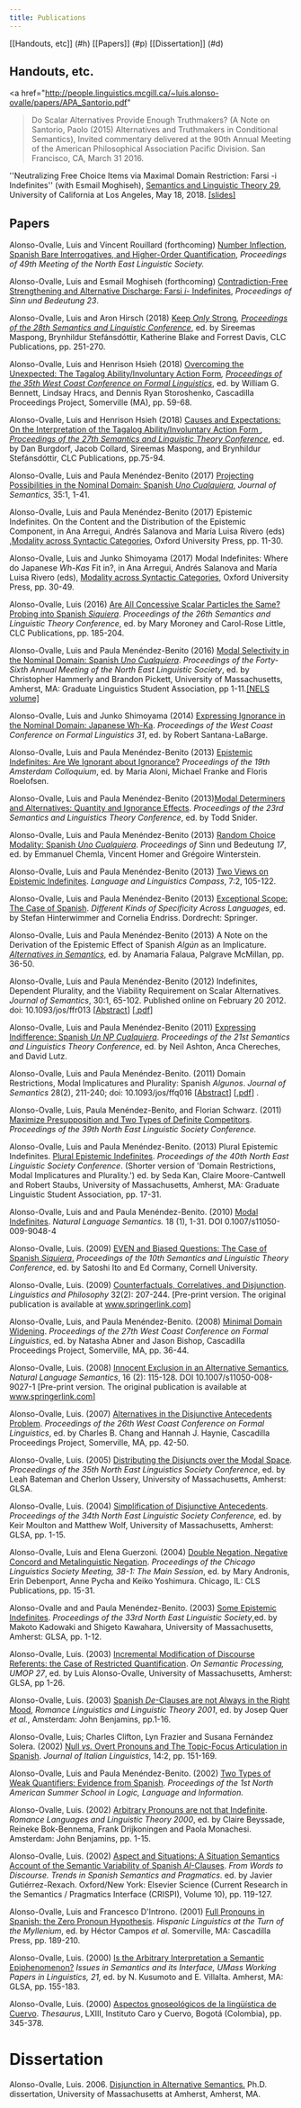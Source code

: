 ```yaml
---
title: Publications
---
```


[[Handouts, etc]] (#h) [[Papers]] (#p) [[Dissertation]] (#d)

## Handouts, etc. <a name="h"></a>


<a href="http://people.linguistics.mcgill.ca/~luis.alonso-ovalle/papers/APA_Santorio.pdf"
> Do Scalar Alternatives Provide Enough Truthmakers? (A Note on Santorio,
Paolo (2015) Alternatives and Truthmakers in Conditional Semantics)</a>, Invited
commentary delivered at the 90th Annual Meeting of the American Philosophical
  Association Pacific Division. San Francisco, CA, March 31 2016.
  
''Neutralizing Free Choice Items via Maximal Domain Restriction: Farsi -i Indefinites'' (with Esmail Moghiseh), [Semantics and Linguistic Theory 29](http://salt.linguistics.ucla.edu/29/), University of California at Los Angeles, May 18, 2018. [ [slides] ](http://people.linguistics.mcgill.ca/~luis.alonso-ovalle/papers/Alonso-OvalleMoghisehSALT2019.pdf) 
  	   
## Papers <a name="p"></a>

Alonso-Ovalle, Luis and Vincent Rouillard (forthcoming) [Number Inflection, Spanish Bare Interrogatives, and Higher-Order Quantification](http://people.linguistics.mcgill.ca/~luis.alonso-ovalle/papers/AlonsoOvalle_Rouillard.pdf), *Proceedings of 49th Meeting of the North East Linguistic Society.*


Alonso-Ovalle, Luis and Esmail Moghiseh (forthcoming) <a href="http://people.linguistics.mcgill.ca/~luis.alonso-ovalle/papers/SuB23_iINDs-Submitted.pdf">Contradiction-Free Strengthening and Alternative Discharge: Farsi <i>i-</i> Indefinites</a>, <em> Proceedings of <em>Sinn und Bedeutung</em> 23</a></em>.



Alonso-Ovalle, Luis and Aron Hirsch (2018) <a href="https://journals.linguisticsociety.org/proceedings/index.php/SALT/article/view/28.251">Keep <i>Only</i> Strong</a><em>, <a href="https://journals.linguisticsociety.org/proceedings/index.php/SALT/issue/view/162">Proceedings of the 28th Semantics and Linguistic Conference</a></em>, ed. by Sireemas Maspong, Brynhildur Stef&aacute;nsd&oacute;ttir, Katherine Blake and Forrest Davis, CLC Publications, pp. 251-270.



 Alonso-Ovalle, Luis and Henrison Hsieh (2018) <a href="http://www.lingref.com/cpp/wccfl/35/paper3375.pdf">Overcoming the Unexpected: The Tagalog Ability/Involuntary Action Form</a><em>, <a href="http://www.lingref.com/cpp/wccfl/35/index.html">Proceedings of the 35th West Coast Conference on Formal Linguistics</a></em>, ed. by William G. Bennett, Lindsay Hracs, and Dennis Ryan Storoshenko, Cascadilla Proceedings Project, Somerville (MA), pp. 59-68. 


 Alonso-Ovalle, Luis and Henrison Hsieh (2018) <a href="https://journals.linguisticsociety.org/proceedings/index.php/SALT/article/view/27.75">Causes and Expectations: On the Interpretation of the Tagalog Ability/Involuntary Action Form
</a><em>, <a href="https://journals.linguisticsociety.org/proceedings/index.php/SALT/issue/view/158">Proceedings of the 27th Semantics and Linguistic Theory Conference</a></em>, ed. by Dan Burgdorf, Jacob Collard, Sireemas Maspong, and Brynhildur Stef&aacute;nsd&oacute;ttir, CLC Publications, pp.75-94. 



Alonso-Ovalle, Luis and Paula Men&eacute;ndez-Benito (2017)  <a href="https://academic.oup.com/jos/advance-article/doi/10.1093/jos/ffx011/4711133?guestAccessKey=6011b89d-36cc-4ec0-8e41-f7ed099b5bda">Projecting Possibilities in the Nominal Domain: Spanish <em>Uno Cualquiera</em></a>, <em>Journal of Semantics</em>, 35:1, 1-41. 



Alonso-Ovalle, Luis and Paula Men&eacute;ndez-Benito (2017) Epistemic Indefinites. On the Content and the Distribution of the Epistemic  Component, in Ana Arregui, Andr&eacute;s Salanova and Mar&iacute;a Luisa Rivero (eds) ,<a href="https://global.oup.com/academic/product/modality-across-syntactic-categories-9780198718208?cc=us&lang=en&">Modality across Syntactic Categories</a>, Oxford University Press, pp. 11-30.



Alonso-Ovalle, Luis and Junko Shimoyama (2017) Modal Indefinites: Where do Japanese <em>Wh-Kas</em> Fit in?, in Ana Arregui, Andr&eacute;s Salanova and Mar&iacute;a Luisa Rivero (eds), <a href="https://global.oup.com/academic/product/modality-across-syntactic-categories-9780198718208?cc=us&lang=en&">Modality across Syntactic Categories</a>, Oxford University Press, pp. 30-49.




Alonso-Ovalle, Luis (2016) <a href="http://journals.linguisticsociety.org/proceedings/index.php/SALT/article/view/26.185">Are All Concessive Scalar Particles the Same? Probing into Spanish <em>Siquiera</em></a>. <em>Proceedings of the 26th Semantics and Linguistic Theory Conference</em>, ed. by Mary Moroney and Carol-Rose Little, CLC Publications, pp. 185-204.



Alonso-Ovalle, Luis and Paula Men&eacute;ndez-Benito (2016)  <a href="http://people.linguistics.mcgill.ca/~luis.alonso-ovalle/papers/NELS46AOMB.pdf"> Modal Selectivity in the Nominal Domain: Spanish <em>Uno Cualquiera</em></a>. <em>Proceedings of the Forty-Sixth Annual Meeting of the North East Linguistic Society</em>, ed. by Christopher Hammerly and Brandon Pickett, University of Massachusetts, Amherst, MA: Graduate Linguistics Student Association, pp 1-11.<a href="https://www.createspace.com/6553619">[NELS volume]</a>


Alonso-Ovalle, Luis and Junko Shimoyama (2014) <a href="http://www.lingref.com/cpp/wccfl/31/index.html">Expressing Ignorance in the Nominal Domain: Japanese Wh-Ka</a>. <em>Proceedings of the West Coast Conference on Formal Linguistics 31</em>, ed. by Robert Santana-LaBarge.


   Alonso-Ovalle, Luis and Paula Men&eacute;ndez-Benito (2013) <a href="http://www.illc.uva.nl/AC/AC2013/Proceedings/"> Epistemic Indefinites: Are We Ignorant about Ignorance?</a> <em>Proceedings of the 19th Amsterdam Colloquium</em>, ed. by Maria Aloni, Michael Franke and Floris Roelofsen.

Alonso-Ovalle, Luis and Paula Men&eacute;ndez-Benito (2013)<a href="http://people.linguistics.mcgill.ca/~luis.alonso-ovalle/papers/salt23-algun%20que%20otrov3.pdf">Modal Determiners and Alternatives: Quantity and Ignorance Effects</a>. <i>Proceedings of the 23rd Semantics and Linguistics Theory Conference</i>, ed. by Todd Snider.


Alonso-Ovalle, Luis and Paula Men&eacute;ndez-Benito (2013) <a href ="http://people.linguistics.mcgill.ca/~luis.alonso-ovalle/papers/AOMBSuB2.pdf">Random Choice Modality: Spanish <em>Uno Cualquiera</em></a>. <em>Proceedings of </em>Sinn und Bedeutung <em>17</em>, ed. by Emmanuel Chemla, Vincent Homer and Gr&eacute;goire Winterstein.


Alonso-Ovalle, Luis and Paula Men&eacute;ndez-Benito (2013) <a href="http://onlinelibrary.wiley.com/doi/10.1111/lnc3.12009/abstract">Two Views on Epistemic Indefinites</a>. <em>Language and Linguistics
Compass</em>, 7:2, 105-122.


Alonso-Ovalle, Luis and Paula Men&eacute;ndez-Benito (2013) <a href ="http://link.springer.com/book/10.1007/978-94-007-5310-5/page/1">Exceptional Scope: The Case of Spanish</a>. <em>Different Kinds of Specificity Across Languages</em>, ed. by Stefan Hinterwimmer and Cornelia Endriss. Dordrecht: Springer.


   Alonso-Ovalle, Luis and Paula Men&eacute;ndez-Benito (2013) A Note on the Derivation
of the Epistemic Effect of Spanish <em>Alg&uacute;n</em> as an Implicature. <em><a href="http://www.palgrave.com/page/detail/alternatives-in-semantics-anamaria-falaus/?K=9780230314344">Alternatives in Semantics</a></em>,
ed. by Anamaria Falaua, Palgrave McMillan, pp. 36-50.


 Alonso-Ovalle, Luis and Paula Men&eacute;ndez-Benito (2012)
    Indefinites, Dependent Plurality, and the Viability Requirement on
    Scalar Alternatives. <em>Journal of Semantics</em>, 30:1, 65-102. Published online on February 20 2012. doi: 10.1093/jos/ffr013 [<a href= "http://jos.oxfordjournals.org/content/early/2012/02/20/jos.ffr013.abstract?etoc">Abstract</a>] [<a href="http://jos.oxfordjournals.org/content/early/2012/02/20/jos.ffr013.full.pdf+html?etoc">.pdf</a>]


Alonso-Ovalle, Luis and Paula Men&eacute;ndez-Benito (2011) <a href="http://people.linguistics.mcgill.ca/~luis.alonso-ovalle/papers/alonso-menendez-SALT21.pdf">Expressing Indifference: Spanish <em>Un NP Cualquiera</em></a>.<em> Proceedings of
    the 21st Semantics and Linguistics Theory Conference</em>, ed. by Neil
    Ashton, Anca Chereches, and David Lutz.


Alonso-Ovalle, Luis and Paula Men&eacute;ndez-Benito. (2011) Domain Restrictions, Modal Implicatures and Plurality: Spanish <em>Algunos</em>. <em>Journal of Semantics</em> 28(2), 211-240; doi: 10.1093/jos/ffq016 [<a href="http://jos.oxfordjournals.org/content/28/2/211.abstract?sid=60947837-6138-4a26-b45b-2a4f604d1814">Abstract</a>] [<a href="http://jos.oxfordjournals.org/content/28/2/211.full.pdf+html">.pdf</a>] .   


Alonso-Ovalle, Luis, Paula Men&eacute;ndez-Benito, and Florian Schwarz. (2011) <a href ="http://people.linguistics.mcgill.ca/~luis.alonso-ovalle/papers/alon-men-schw-NELS39.pdf">Maximize Presupposition and Two Types of Definite Competitors</a>. <em>Proceedings of the 39th North East Linguistic Society Conference.</em>

Alonso-Ovalle, Luis and Paula Men&eacute;ndez-Benito. (2013) Plural Epistemic Indefinites. <a href="http://people.linguistics.mcgill.ca/~luis.alonso-ovalle/papers/alonso-menendez-NELS40.pdf">Plural Epistemic Indefinites</a>. <em>Proceedings of the 40th North East Linguistic Society Conference</em>. (Shorter version of 'Domain Restrictions, Modal Implicatures and Plurality.') ed. by Seda Kan, Claire Moore-Cantwell and Robert
Staubs, University of Massachusetts, Amherst, MA: Graduate Linguistic Student Association, pp. 17-31.

Alonso-Ovalle, Luis and and Paula Men&eacute;ndez-Benito. (2010) <a href = "http://people.linguistics.mcgill.ca/~luis.alonso-ovalle/papers/modal-indefinites.pdf">Modal Indefinites</a>. <em>Natural Language Semantics. </em> 18 (1), 1-31. DOI 0.1007/s11050-009-9048-4

Alonso-Ovalle, Luis. (2009) <a href="http://people.linguistics.mcgill.ca/~luis.alonso-ovalle/papers/siquierasalt19.pdf">EVEN and Biased Questions: The Case of Spanish <em> Siquiera</em>.</a> <em>Proceedings of the 10th Semantics and Linguistic Theory Conference</em>, ed. by Satoshi Ito and Ed Cormany, Cornell University.

Alonso-Ovalle, Luis. (2009) <a href ="http://people.linguistics.mcgill.ca/~luis.alonso-ovalle/papers/conditionals.pdf">Counterfactuals, Correlatives, and Disjunction</a>. <em>Linguistics and Philosophy</em> 32(2): 207-244. [Pre-print version. The original publication is available at <a href="http://www.springerlink.com">www.springerlink.com]</a>

Alonso-Ovalle, Luis, and Paula Men&eacute;ndez-Benito. (2008) <a href="http://people.linguistics.mcgill.ca/~luis.alonso-ovalle/papers/WCCFL27-alonso-menendez.pdf">Minimal Domain Widening</a>. <em>Proceedings of the 27th West Coast Conference on Formal Linguistics</em>, ed. by Natasha Abner and Jason Bishop, Cascadilla Proceedings Project, Somerville, MA, pp. 36-44.

Alonso-Ovalle, Luis. (2008) <a href ="http://people.linguistics.mcgill.ca/~luis.alonso-ovalle/papers/exclusive-or.pdf">Innocent Exclusion in an Alternative Semantics</a>, <em>Natural Language Semantics</em>, 16 (2): 115-128. DOI 10.1007/s11050-008-9027-1 [Pre-print version. The original publication is available at www.springerlink.com]

Alonso-Ovalle, Luis. (2007) <a href ="http://www.lingref.com/cpp/wccfl/26/index.html">Alternatives in the Disjunctive Antecedents Problem</a>. <em>Proceedings of the 26th West Coast Conference on Formal Linguistics</em>, ed. by Charles B. Chang and Hannah J. Haynie, Cascadilla Proceedings Project, Somerville, MA, pp. 42-50.

Alonso-Ovalle, Luis. (2005) <a href="http://people.linguistics.mcgill.ca/~luis.alonso-ovalle/papers/alonso-ovalle_NELS2005.pdf">Distributing the Disjuncts over the Modal Space</a>. <em>Proceedings of the 35th North East Linguistics Society Conference</em>, ed. by Leah Bateman and Cherlon Ussery, University of Massachusetts, Amherst: GLSA.

Alonso-Ovalle, Luis. (2004) <a href="http://people.linguistics.mcgill.ca/~luis.alonso-ovalle/papers/alonso-ovalle_NELS2004.pdf">Simplification of Disjunctive Antecedents</a>. <em>Proceedings of the 34th North East Linguistic Society Conference,</em> ed. by Keir Moulton and Matthew Wolf, University of Massachusetts, Amherst: GLSA, pp. 1-15.

Alonso-Ovalle, Luis and Elena Guerzoni. (2004) <a href="http://people.linguistics.mcgill.ca/~luis.alonso-ovalle/papers/alonso-guerzoni_CLS2004.pdf">Double Negation, Negative Concord and Metalinguistic Negation</a>. <em>Proceedings of the Chicago Linguistics Society Meeting, 38-1: The Main Session</em>, ed. by Mary Andronis, Erin Debenport, Anne Pycha and Keiko Yoshimura. Chicago, IL: CLS Publications, pp. 15-31.

Alonso-Ovalle and and Paula Men&eacute;ndez-Benito. (2003) <a href="http://people.linguistics.mcgill.ca/~luis.alonso-ovalle/papers/alonso-menendez_NELS2003.pdf">Some Epistemic Indefinites</a>.<em> Proceedings of the 33rd North East Linguistic Society</em>,ed. by Makoto Kadowaki and Shigeto Kawahara, University of Massachusetts, Amherst: GLSA, pp. 1-12.

Alonso-Ovalle, Luis. (2003) <a href="http://people.linguistics.mcgill.ca/~luis.alonso-ovalle/papers/incremental.pdf">Incremental Modification of Discourse Referents: the Case of Restricted Quantification</a>. <em>On Semantic Processing, UMOP 27</em>, ed. by Luis Alonso-Ovalle, University of Massachusetts, Amherst: GLSA, pp 1-26.

Alonso-Ovalle, Luis. (2003) <a href="http://people.linguistics.mcgill.ca/~luis.alonso-ovalle/papers/gr01.pdf">Spanish <em>De</em>-Clauses are not Always in the Right Mood</a>, <em>Romance Linguistics and Linguistic Theory 2001</em>, ed. by Josep Quer <em>et al.</em>, Amsterdam: John Benjamins, pp.1-16.

Alonso-Ovalle, Luis; Charles Clifton, Lyn Frazier and Susana Fern&aacute;ndez Solera. (2002) <a href="http://people.linguistics.mcgill.ca/~luis.alonso-ovalle/papers/tfa.pdf">Null <em>vs.</em> Overt Pronouns and The Topic-Focus Articulation in Spanish</a>. <em>Journal of Italian Linguistics</em>, 14:2, pp. 151-169.

Alonso-Ovalle, Luis and Paula Men&eacute;ndez-Benito. (2002) <a href ="http://people.linguistics.mcgill.ca/~luis.alonso-ovalle/papers/alomen.pdf">Two Types of Weak Quantifiers: Evidence from Spanish</a>. <em>Proceedings of the 1st North American Summer School in Logic, Language and Information.</em>

Alonso-Ovalle, Luis. (2002) <a href="http://people.linguistics.mcgill.ca/~luis.alonso-ovalle/papers/Utrecht.pdf">Arbitrary Pronouns are not that Indefinite</a>. <em>Romance Languages and Linguistic Theory 2000</em>, ed. by Claire Beyssade, Reineke Bok-Bennema, Frank Drijkoningen and Paola Monachesi. Amsterdam: John Benjamins, pp. 1-15.

Alonso-Ovalle, Luis. (2002) <a href="http://people.linguistics.mcgill.ca/~luis.alonso-ovalle/papers/AspectandSituations99.pdf">Aspect and Situations: A Situation Semantics Account of the Semantic Variability of Spanish <em>Al</em>-Clauses</a>. <em>From Words to Discourse. Trends in Spanish Semantics and Pragmatics</em>. ed. by Javier Guti&eacute;rrez-Rexach. Oxford/New York: Elsevier Science (Current Research in the Semantics / Pragmatics Interface (CRISPI), Volume 10), pp. 119-127.

Alonso-Ovalle, Luis and Francesco D'Introno. (2001) <a href ="http://people.linguistics.mcgill.ca/~luis.alonso-ovalle/papers/Pronouns.pdf">Full Pronouns in Spanish: the Zero Pronoun Hypothesis</a>. <em>Hispanic Linguistics at the Turn of the Myllenium</em>, ed. by H&eacute;ctor Campos <em>et al.</em> Somerville, MA: Cascadilla Press, pp. 189-210. 

Alonso-Ovalle, Luis. (2000) <a href="http://people.linguistics.mcgill.ca/~luis.alonso-ovalle/papers/ArbReferenceFinal.pdf">Is the Arbitrary Interpretation a Semantic Epiphenomenon?</a> <em>Issues in Semantics and its Interface, UMass Working Papers in Linguistics, 21, </em>ed. by N. Kusumoto and E. Villalta. Amherst, MA: GLSA, pp. 155-183.

Alonso-Ovalle, Luis. (2000) <a href="http://people.linguistics.mcgill.ca/~luis.alonso-ovalle/papers/Cuervo-Thesaurus.pdf">Aspectos gnoseol&oacute;gicos de la ling&uuml;&iacute;stica de Cuervo</a>. <em>Thesaurus</em>, LXIII, Instituto Caro y Cuervo, Bogot&aacute; (Colombia), pp. 345-378.

# Dissertation <a name="d"></a>

 Alonso-Ovalle, Luis. 2006. <a href="http://people.linguistics.mcgill.ca/~luis.alonso-ovalle/papers/alonso-ovalle-diss.pdf"> Disjunction in Alternative Semantics.</a> Ph.D. dissertation, University of Massachusetts at Amherst, Amherst, MA.
